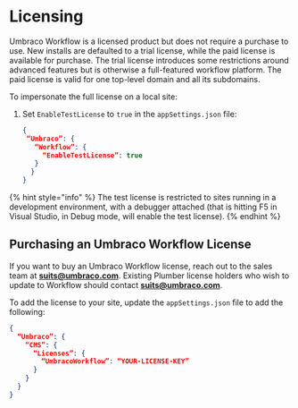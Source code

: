 # Licensing

Umbraco Workflow is a licensed product but does not require a purchase to use. New installs are defaulted to a trial license, while the paid license is available for purchase. The trial license introduces some restrictions around advanced features but is otherwise a full-featured workflow platform. The paid license is valid for one top-level domain and all its subdomains.

To impersonate the full license on a local site:

1. Set `EnableTestLicense` to `true` in the `appSettings.json` file:

   ```json
   {
    “Umbraco”: {
      “Workflow”: {
        “EnableTestLicense”: true
      }
     }
   }
   ```

{% hint style="info" %}
The test license is restricted to sites running in a development environment, with a debugger attached (that is hitting F5 in Visual Studio, in Debug mode, will enable the test license).
{% endhint %}

## Purchasing an Umbraco Workflow License

If you want to buy an Umbraco Workflow license, reach out to the sales team at **suits@umbraco.com**. Existing Plumber license holders who wish to update to Workflow should contact **suits@umbraco.com**.

To add the license to your site, update the `appSettings.json` file to add the following:

```json
{
  “Umbraco”: {
    “CMS”: {
      “Licenses”: {
        “UmbracoWorkflow”: “YOUR-LICENSE-KEY”
      }
    }
  }
}
```
